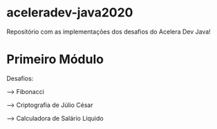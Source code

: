 # aceleradev-java2020

Repositório com as implementações dos desafios do Acelera Dev Java!

# Primeiro Módulo

Desafios:

 --> Fibonacci

 --> Criptografia de Júlio César

 --> Calculadora de Salário Líquido
